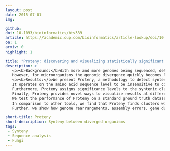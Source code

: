 ```yaml
---
layout: post
date: 2015-07-01
img: 

github: 
doi: 10.1093/bioinformatics/btv389
article: https://academic.oup.com/bioinformatics/article-lookup/doi/10.1093/bioinformatics/btv389
oa: 1
arxiv: 0
highlight: 1

title: "Proteny: discovering and visualizing statistically significant syntenic clusters at the proteome level"
description: >
   <p><b>Background:</b>With more and more genomes being sequenced, detecting synteny between genomes becomes more and more important.
   However, for microorganisms the genomic divergence quickly becomes large, resulting in different codon usage and shuffling of gene order and gene elements such as exons.</p>
   <p><b>Results:</b>We present Proteny, a methodology to detect synteny between diverged genomes. 
   It operates on the amino acid sequence level to be insensitive to codon usage adaptations and clusters groups of exons disregarding order to handle diversity in genomic ordering between genomes.
   Furthermore, Proteny assigns significance levels to the syntenic clusters such that they can be selected on statistical grounds.
   Finally, Proteny provides novel ways to visualize results at different scales, facilitating the exploration and interpretation of syntenic regions.
   We test the performance of Proteny on a standard ground truth dataset, and we illustrate the use of Proteny on two closely related genomes (two different strains of Aspergillus niger) and on two distant genomes (two species of Basidiomycota).
   In comparison to other tools, we find that Proteny finds clusters with more true homologies in fewer clusters that contain more genes, i.e. Proteny is able to identify a more consistent synteny.
   Further, we show how genome rearrangements, assembly errors, gene duplications and the conservation of specific genes can be easily studied with Proteny.</p>

short-title: Proteny
short-description: Synteny between diverged organisms
tags:
 - Synteny
 - Sequence analysis
 - Fungi
---
```

